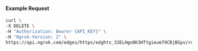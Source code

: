 <!-- Code generated for API Clients. DO NOT EDIT. -->

#### Example Request

```bash
curl \
-X DELETE \
-H "Authorization: Bearer {API_KEY}" \
-H "Ngrok-Version: 2" \
https://api.ngrok.com/edges/https/edghts_32ELHgn0K3HTtgieum79CBjBSpv/routes/edghtsrt_32ELHhLo38uR4CmVH0DLXiUpa6t/compression
```
